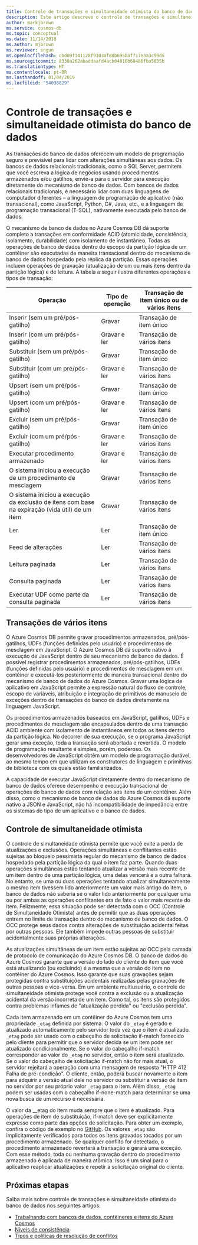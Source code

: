 ```yaml
---
title: Controle de transações e simultaneidade otimista do banco de dados no Azure Cosmos DB
description: Este artigo descreve o controle de transações e simultaneidade otimista do banco de dados no Azure Cosmos DB
author: markjbrown
ms.service: cosmos-db
ms.topic: conceptual
ms.date: 11/14/2018
ms.author: mjbrown
ms.reviewer: sngun
ms.openlocfilehash: cbd09f141128f9103af88b695baf717eaa3c99d5
ms.sourcegitcommit: 8330a262abaddaafd4acb04016b68486fba5835b
ms.translationtype: HT
ms.contentlocale: pt-BR
ms.lasthandoff: 01/04/2019
ms.locfileid: "54038829"
---
```

# <a name="database-transactions-and-optimistic-concurrency-control"></a>Controle de transações e simultaneidade otimista do banco de dados

As transações do banco de dados oferecem um modelo de programação seguro e previsível para lidar com alterações simultâneas aos dados. Os bancos de dados relacionais tradicionais, como o SQL Server, permitem que você escreva a lógica de negócios usando procedimentos armazenados e/ou gatilhos, envie-a para o servidor para execução diretamente do mecanismo de banco de dados. Com bancos de dados relacionais tradicionais, é necessário lidar com duas linguagens de computador diferentes – a linguagem de programação de aplicativo (não transacional), como JavaScript, Python, C#, Java, etc., e a linguagem de programação transacional (T-SQL), nativamente executada pelo banco de dados.

O mecanismo de banco de dados no Azure Cosmos DB dá suporte completo a transações em conformidade ACID (atomicidade, consistência, isolamento, durabilidade) com isolamento de instantâneo. Todas as operações de banco de dados dentro do escopo da partição lógica de um contêiner são executadas de maneira transacional dentro do mecanismo de banco de dados hospedado pela réplica da partição. Essas operações incluem operações de gravação (atualização de um ou mais itens dentro da partição lógica) e de leitura. A tabela a seguir ilustra diferentes operações e tipos de transação:

| **Operação**  | **Tipo de operação** | **Transação de item único ou de vários itens** |
|---------|---------|---------|
| Inserir (sem um pré/pós-gatilho) | Gravar | Transação de item único |
| Inserir (com um pré/pós-gatilho) | Gravar e ler | Transação de vários itens |
| Substituir (sem um pré/pós-gatilho) | Gravar | Transação de item único |
| Substituir (com um pré/pós-gatilho) | Gravar e ler | Transação de vários itens |
| Upsert (sem um pré/pós-gatilho) | Gravar | Transação de item único |
| Upsert (com um pré/pós-gatilho) | Gravar e ler | Transação de vários itens |
| Excluir (sem um pré/pós-gatilho) | Gravar | Transação de item único |
| Excluir (com um pré/pós-gatilho) | Gravar e ler | Transação de vários itens |
| Executar procedimento armazenado | Gravar e ler | Transação de vários itens |
| O sistema iniciou a execução de um procedimento de mesclagem | Gravar | Transação de vários itens |
| O sistema iniciou a execução da exclusão de itens com base na expiração (vida útil) de um item | Gravar | Transação de vários itens |
| Ler | Ler | Transação de item único |
| Feed de alterações | Ler | Transação de vários itens |
| Leitura paginada | Ler | Transação de vários itens |
| Consulta paginada | Ler | Transação de vários itens |
| Executar UDF como parte da consulta paginada | Ler | Transação de vários itens |

## <a name="multi-item-transactions"></a>Transações de vários itens

O Azure Cosmos DB permite gravar procedimentos armazenados, pré/pós-gatilhos, UDFs (funções definidas pelo usuário) e procedimentos de mesclagem em JavaScript. O Azure Cosmos DB dá suporte nativo à execução de JavaScript dentro de seu mecanismo de banco de dados. É possível registrar procedimentos armazenados, pré/pós-gatilhos, UDFs (funções definidas pelo usuário) e procedimentos de mesclagem em um contêiner e executá-los posteriormente de maneira transacional dentro do mecanismo de banco de dados do Azure Cosmos. Gravar uma lógica de aplicativo em JavaScript permite a expressão natural do fluxo de controle, escopo de variáveis, atribuição e integração de primitivos de manuseio de exceções dentro de transações do banco de dados diretamente na linguagem JavaScript.

Os procedimentos armazenados baseados em JavaScript, gatilhos, UDFs e procedimentos de mesclagem são encapsulados dentro de uma transação ACID ambiente com isolamento de instantâneos em todos os itens dentro da partição lógica. No decorrer de sua execução, se o programa JavaScript gerar uma exceção, toda a transação será abortada e revertida. O modelo de programação resultante é simples, porém, poderoso. Os desenvolvedores de JavaScript obtêm um modelo de programação durável, ao mesmo tempo em que utilizam os construtores de linguagem e primitivas de biblioteca com os quais estão familiarizados.

A capacidade de executar JavaScript diretamente dentro do mecanismo de banco de dados oferece desempenho e execução transacional de operações do banco de dados com relação aos itens de um contêiner. Além disso, como o mecanismo de banco de dados do Azure Cosmos dá suporte nativo a JSON e JavaScript, não há incompatibilidade de impedância entre os sistemas do tipo de um aplicativo e o banco de dados.

## <a name="optimistic-concurrency-control"></a>Controle de simultaneidade otimista 

O controle de simultaneidade otimista permite que você evite a perda de atualizações e exclusões. Operações simultâneas e conflitantes estão sujeitas ao bloqueio pessimista regular do mecanismo de banco de dados hospedado pela partição lógica da qual o item faz parte. Quando duas operações simultâneas estão tentando atualizar a versão mais recente de um item dentro de uma partição lógica, uma delas vencerá e a outra falhará. No entanto, se uma ou duas operações tentando atualizar simultaneamente o mesmo item tivessem lido anteriormente um valor mais antigo do item, o banco de dados não saberia se o valor lido anteriormente por qualquer uma ou por ambas as operações conflitantes era de fato o valor mais recente do item. Felizmente, essa situação pode ser detectada com o OCC (Controle de Simultaneidade Otimista) antes de permitir que as duas operações entrem no limite de transação dentro do mecanismo de banco de dados. O OCC protege seus dados contra alterações de substituição acidental feitas por outras pessoas. Ele também impede outras pessoas de substituir acidentalmente suas próprias alterações.

As atualizações simultâneas de um item estão sujeitas ao OCC pela camada de protocolo de comunicação do Azure Cosmos DB. O banco de dados do Azure Cosmos garante que a versão do lado do cliente do item que você está atualizando (ou excluindo) é a mesma que a versão do item no contêiner do Azure Cosmos. Isso garante que suas gravações sejam protegidas contra substituições acidentais realizadas pelas gravações de outras pessoas e vice-versa. Em um ambiente multiusuário, o controle de simultaneidade otimista protege você contra a exclusão ou a atualização acidental da versão incorreta de um item. Como tal, os itens são protegidos contra problemas infames de "atualização perdida" ou "exclusão perdida".

Cada item armazenado em um contêiner do Azure Cosmos tem uma propriedade `_etag` definida por sistema. O valor do `_etag` é gerado e atualizado automaticamente pelo servidor toda vez que o item é atualizado. `_etag` pode ser usado com o cabeçalho de solicitação if-match fornecido pelo cliente para permitir que o servidor decida se um item pode ser atualizado condicionalmente. Se o valor do cabeçalho if-match corresponder ao valor do `_etag` no servidor, então o item será atualizado. Se o valor do cabeçalho de solicitação if-match não for mais atual, o servidor rejeitará a operação com uma mensagem de resposta "HTTP 412 Falha de pré-condição". O cliente, então, poderá buscar novamente o item para adquirir a versão atual dele no servidor ou substituir a versão de item no servidor por seu próprio valor `_etag` para o item. Além disso, `_etag` podem ser usadas com o cabeçalho if-none-match para determinar se uma nova busca de um recurso é necessária. 

O valor da __etag do item muda sempre que o item é atualizado. Para operações de item de substituição, if-match deve ser explicitamente expresso como parte das opções de solicitação. Para obter um exemplo, confira o código de exemplo no [GitHub](https://github.com/Azure/azure-documentdb-dotnet/blob/master/samples/code-samples/DocumentManagement/Program.cs#L398-L446). Os valores `_etag` são implicitamente verificados para todos os itens gravados tocados por um procedimento armazenado. Se qualquer conflito for detectado, o procedimento armazenado reverterá a transação e gerará uma exceção. Com esse método, toda ou nenhuma gravação dentro do procedimento armazenado é aplicada de maneira atômica. Isso é um sinal para o aplicativo reaplicar atualizações e repetir a solicitação original do cliente.

## <a name="next-steps"></a>Próximas etapas

Saiba mais sobre controle de transações e simultaneidade otimista do banco de dados nos seguintes artigos:

- [Trabalhando com bancos de dados, contêineres e itens do Azure Cosmos](databases-containers-items.md)
- [Níveis de consistência](consistency-levels.md)
- [Tipos e políticas de resolução de conflitos](conflict-resolution-policies.md)
